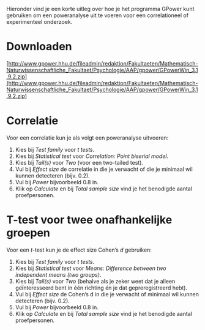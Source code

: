 Hieronder vind je een korte uitleg over hoe je het programma GPower kunt gebruiken om een poweranalyse uit te voeren voor een correlationeel of experimenteel onderzoek.

# Downloaden

[http://www.gpower.hhu.de/fileadmin/redaktion/Fakultaeten/Mathematisch-Naturwissenschaftliche_Fakultaet/Psychologie/AAP/gpower/GPowerWin_3.1.9.2.zip](http://www.gpower.hhu.de/fileadmin/redaktion/Fakultaeten/Mathematisch-Naturwissenschaftliche_Fakultaet/Psychologie/AAP/gpower/GPowerWin_3.1.9.2.zip)

# Correlatie

Voor een correlatie kun je als volgt een poweranalyse uitvoeren:

1.  Kies bij *Test family* voor *t tests*.
2.  Kies bij *Statistical test* voor *Correlation: Point biserial model*.
3.  Kies bij *Tail(s)* voor *Two* (voor een two-tailed test).
4.  Vul bij *Effect size* de correlatie in die je verwacht of die je minimaal wil kunnen detecteren (bijv. 0.2).
5.  Vul bij *Power* bijvoorbeeld 0.8 in.
6.  Klik op *Calculate* en bij *Total sample size* vind je het benodigde aantal proefpersonen.

# T-test voor twee onafhankelijke groepen

Voor een *t*-test kun je de effect size Cohen’s *d* gebruiken:

1.  Kies bij *Test family* voor *t tests*.
2.  Kies bij *Statistical test* voor *Means: Difference between two independent means (two groups)*.
3.  Kies bij *Tail(s)* voor *Two* (behalve als je zeker weet dat je alleen geïnteresseerd bent in één richting én je dat gepreregistreerd hebt).
4.  Vul bij *Effect size* de Cohen’s d in die je verwacht of minimaal wil kunnen detecteren (bijv. 0.2).
5.  Vul bij *Power* bijvoorbeeld 0.8 in.
6.  Klik op *Calculate* en bij *Total sample size* vind je het benodigde aantal proefpersonen.
